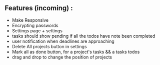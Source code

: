 ## Features (incoming) :

- Make Responsive
- Encrypting passwords
- Settings page + settings
- tasks should show pending if all the todos have note been completed
- user notification when deadlines are approaching
- Delete All projects button in settings
- Mark all as done button, for a project's tasks && a tasks todos
- drag and drop to change the position of projects
